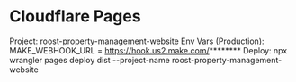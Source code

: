 # Cloudflare Pages
Project: roost-property-management-website
Env Vars (Production): MAKE_WEBHOOK_URL = https://hook.us2.make.com/********
Deploy: npx wrangler pages deploy dist --project-name roost-property-management-website
